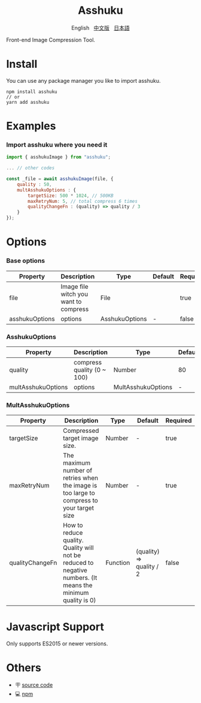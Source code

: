 <h1 align="center">Asshuku</h1>

<p align="center">
    <span>English</span>&nbsp;&nbsp;
    <a href="https://github.com/GumieHX/asshuku/blob/main/README-zh.md">中文版</a>&nbsp;&nbsp;
    <a href="https://github.com/GumieHX/asshuku/blob/main/README-jp.md">日本語</a>
</p>

Front-end Image Compression Tool.

# Install

You can use any package manager you like to import asshuku.

```
npm install asshuku
// or
yarn add asshuku
```

# Examples

### Import asshuku where you need it

```js
import { asshukuImage } from "asshuku";

... // other codes

const _file = await asshukuImage(file, {
    quality : 50,
    multAsshukuOptions : {
        targetSize: 500 * 1024, // 500KB
        maxRetryNum: 5, // total compress 6 times
        qualityChangeFn : (quality) => quality / 3
    }
});
```

# Options

### Base options

| Property | Description | Type | Default | Required |
| --- | --- | --- | --- | --- |
| file | Image file witch you want to compress | File |  | true |
| asshukuOptions | options | AsshukuOptions | - | false |

### AsshukuOptions

| Property | Description | Type | Default | Required |
| --- | --- | --- | --- | --- |
| quality | compress quality (0 ~ 100) | Number | 80 | true |
| multAsshukuOptions | options | MultAsshukuOptions | - | false |

### MultAsshukuOptions

| Property | Description | Type | Default | Required |
| --- | --- | --- | --- | --- |
| targetSize | Compressed target image size. | Number | - | true |
| maxRetryNum | The maximum number of retries when the image is too large to compress to your target size | Number | - | true |
| qualityChangeFn | How to reduce quality. Quality will not be reduced to negative numbers. (It means the minimum quality is 0) | Function | (quality) => quality / 2 | false |

# Javascript Support

Only supports ES2015 or newer versions.

# Others

* 🪧 [source code](https://github.com/GumieHX/asshuku.git)
* 💻 [npm](https://www.npmjs.com/package/asshuku)
